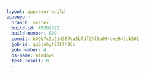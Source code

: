 ```yaml
---
layout: appveyor-build
appveyor:
  branch: master
  build-id: 49207392
  build-number: 689
  commit: b09b7c3a214387da5b7df25f0a094dee942cb501
  job-id: qg0ja6yf83klh26x
  job-number: 4
  os-name: Windows
  test-result: 0
---
```

